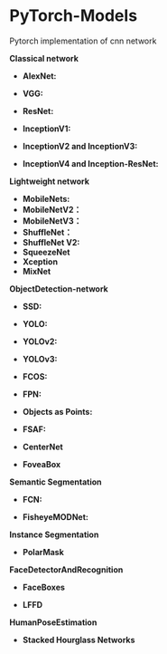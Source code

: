 # PyTorch-Models
Pytorch implementation of cnn network



**Classical network** 

- **AlexNet:**

- **VGG:**

- **ResNet:** 

- **InceptionV1:**

- **InceptionV2 and InceptionV3:**

- **InceptionV4 and Inception-ResNet:**



**Lightweight network**

- **MobileNets:**
- **MobileNetV2：**
- **MobileNetV3：**
- **ShuffleNet：**
- **ShuffleNet V2:**
- **SqueezeNet**
- **Xception**
- **MixNet**



**ObjectDetection-network**

- **SSD:**

- **YOLO:**

- **YOLOv2:**

- **YOLOv3:**

- **FCOS:**

- **FPN:**

- **Objects as Points:**

- **FSAF:**

- **CenterNet**

- **FoveaBox**



**Semantic Segmentation**

- **FCN:**

- **FisheyeMODNet:**

  

**Instance Segmentation** 

- **PolarMask** 

  

**FaceDetectorAndRecognition**

- **FaceBoxes**

- **LFFD**



**HumanPoseEstimation**

- **Stacked Hourglass Networks**